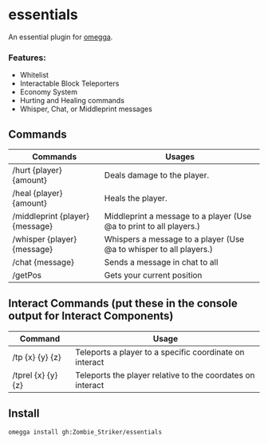 
# essentials

An essential plugin for [omegga](https://github.com/brickadia-community/omegga).

### Features:
- Whitelist
- Interactable Block Teleporters
- Economy System
- Hurting and Healing commands
- Whisper, Chat, or Middleprint messages

## Commands
| Commands | Usages |
|--------|----------|
| /hurt {player} {amount} | Deals damage to the player.|
| /heal {player} {amount} | Heals the player.|
| /middleprint {player} {message} | Middleprint a message to a player (Use @a to print to all players.)|
| /whisper {player} {message} | Whispers a message to a player (Use @a to whisper to all players.)|
| /chat {message} | Sends a message in chat to all|
| /getPos| Gets your current position|

## Interact Commands (put these in the console output for Interact Components)
|Command|Usage|
|--------|--------|
|/tp {x} {y} {z}| Teleports a player to a specific coordinate on interact|
|/tprel {x} {y} {z}| Teleports the player relative to the coordates on interact|

## Install

`omegga install gh:Zombie_Striker/essentials`

